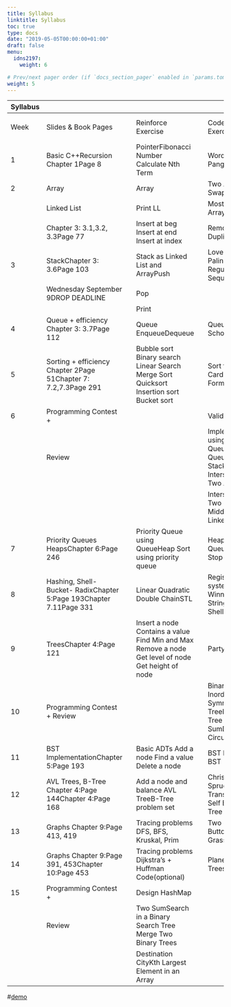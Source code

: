 ```yaml
---
title: Syllabus
linktitle: Syllabus
toc: true
type: docs
date: "2019-05-05T00:00:00+01:00"
draft: false
menu:
  idns2197:
    weight: 6

# Prev/next pager order (if `docs_section_pager` enabled in `params.toml`)
weight: 5
---
```

| Syllabus |                                                                    |   |                                                                                                    |   |                                                                                              |   |                                            |   |   |               |   |   |
|----------|--------------------------------------------------------------------|---|----------------------------------------------------------------------------------------------------|---|----------------------------------------------------------------------------------------------|---|--------------------------------------------|---|---|---------------|---|---|
| Week     | Slides & Book Pages                                                |   | Reinforce Exercise                                                                                 |   | Code Forces Exercise                                                                         |   | References                                 |   |   | Find the Bugs |   |   |
| 1        | Basic C++Recursion Chapter 1Page 8                                 |   | PointerFibonacci Number Calculate Nth Term                                                         |   | Word Expression Pangram                                                                      |   | What is CP? Math Essentials Cheat Sheet    |   |   | FTB1 FTB2     |   |   |
| 2        | Array                                                              |   | Array                                                                                              |   | Two Arrays And Swaps                                                                         |   | Linked List                                |   |   | FTB3          |   |   |
|          | Linked List                                                        |   | Print LL                                                                                           |   | Most Unstable Array                                                                          |   |                                            |   |   | FTB4          |   |   |
|          | Chapter 3: 3.1,3.2, 3.3Page 77                                     |   | Insert at beg Insert at end Insert at index                                                        |   | Remove Duplicates                                                                            |   | Linked vs Array                            |   |   |               |   |   |
| 3        | StackChapter 3: 3.6Page 103                                        |   | Stack as Linked List and ArrayPush                                                                 |   | Lovely Palindromes Regular Bracket Sequence                                                  |   | Stack Implementation Stack STL             |   |   | FTB5 FTB6     |   |   |
|          | Wednesday September 9DROP DEADLINE                                 |   | Pop                                                                                                |   |                                                                                              |   |                                            |   |   |               |   |   |
|          |                                                                    |   | Print                                                                                              |   |                                                                                              |   |                                            |   |   |               |   |   |
| 4        | Queue + efficiency Chapter 3: 3.7Page 112                          |   | Queue EnqueueDequeue                                                                               |   | Queue at the School Queue                                                                    |   | Queue Implementation Queue STL             |   |   | FTB7 FTB8     |   |   |
| 5        | Sorting + efficiency Chapter 2Page 51Chapter 7: 7.2,7.3Page 291    |   | Bubble sort Binary search Linear Search Merge Sort Quicksort Insertion sort Bucket sort            |   | Sort the Array CardsTeams Forming                                                            |   | Sorting Algorithms Big-O Cheat Sheet       |   |   | FTB9 FTB10    |   |   |
| 6        | Programming Contest +                                              |   |                                                                                                    |   | Valid Parentheses                                                                            |   |                                            |   |   |               |   |   |
|          | Review                                                             |   |                                                                                                    |   | Implement Stack using QueuesImplement Queue using Stacks Intersection of Two Arrays II       |   |                                            |   |   |               |   |   |
|          |                                                                    |   |                                                                                                    |   | Intersection of Two Linked Lists Middle of the Linked List                                   |   |                                            |   |   |               |   |   |
| 7        | Priority Queues HeapsChapter 6:Page 246                            |   | Priority Queue using QueueHeap Sort using priority queue                                           |   | Heap Operations Queue on Bus Stop                                                            |   | Binary Heap Heap Sort                      |   |   | FTB11         |   |   |
| 8        | Hashing, Shell-Bucket- RadixChapter 5:Page 193Chapter 7.11Page 331 |   | Linear Quadratic Double ChainSTL                                                                   |   | Registration system WinnerEquivalent Strings Implement Shell Sort                            |   | Hashing Intro Bucket Sort Radix Sort       |   |   | FTB15 FTB20   |   |   |
| 9        | TreesChapter 4:Page 121                                            |   | Insert a node Contains a value Find Min and Max Remove a node Get level of node Get height of node |   | Party                                                                                        |   | VisualgoTree Traversals                    |   |   | FTB13 FTB14   |   |   |
| 10       | Programming Contest + Review                                       |   |                                                                                                    |   | Binary Tree Inorder Traversal Symmetric TreeInvert Binary Tree Path SumDesign Circular Queue |   |                                            |   |   |               |   |   |
| 11       | BST ImplementationChapter 5:Page 193                               |   | Basic ADTs Add a node Find a value Delete a node                                                   |   | BST height Valid BST                                                                         |   | BST Implementation                         |   |   | FTB16         |   |   |
| 12       | AVL Trees, B-Tree Chapter 4:Page 144Chapter 4:Page 168             |   | Add a node and balance AVL TreeB-Tree problem set                                                  |   | Christmas SpruceNew Year Transportation Self Balancing Tree                                  |   | VisualgoAVL Insertion B-Tree Intro         |   |   | FTB17         |   |   |
| 13       | Graphs Chapter 9:Page 413, 419                                     |   | Tracing problems DFS, BFS, Kruskal, Prim                                                           |   | Two ButtonsOstap and Grasshopper                                                             |   | Greedy Kruskal’s Prim’s                    |   |   | FTB18 FTB19   |   |   |
| 14       | Graphs Chapter 9:Page 391, 453Chapter 10:Page 453                  |   | Tracing problems Dijkstra’s + Huffman Code(optional)                                               |   | PlanetsPaths and Trees                                                                       |   | Dijkstra’s Huffman Code Tracing Dijkstra’s |   |   | FTB21         |   |   |
| 15       | Programming Contest +                                              |   | Design HashMap                                                                                     |   |                                                                                              |   |                                            |   |   |               |   |   |
|          | Review                                                             |   | Two SumSearch in a Binary Search Tree Merge Two Binary Trees                                       |   |                                                                                              |   |                                            |   |   |               |   |   |
|          |                                                                    |   | Destination CityKth Largest Element in an Array                                                    |   |                                                                                              |   |                                            |   |   |               |   |   |
#[demo](https://drive.google.com/drive/folders/1vNe7CJFRd-VJX-Kr8GXQjGSKdT2nk-xE?usp=sharing)

  
